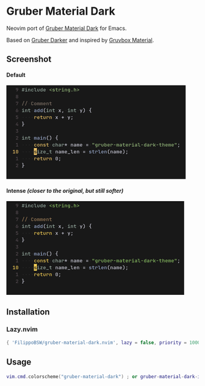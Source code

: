 # Gruber Material Dark
Neovim port of [Gruber Material Dark](https://github.com/FilippoBSW/gruber-material-dark) for Emacs.

Based on [Gruber Darker](https://github.com/rexim/gruber-darker-theme) and inspired by [Gruvbox Material](https://github.com/sainnhe/gruvbox-material).

## Screenshot

#### Default
![gruber-material-dark](./screenshots/screenshot1.png)

#### Intense *(closer to the original, but still softer)*

![gruber-material-dark](./screenshots/screenshot2.png)

## Installation
### Lazy.nvim
``` lua
{ 'FilippoBSW/gruber-material-dark.nvim', lazy = false, priority = 1000 }
```
## Usage
``` lua
vim.cmd.colorscheme("gruber-material-dark") ; or gruber-material-dark-intense
```
